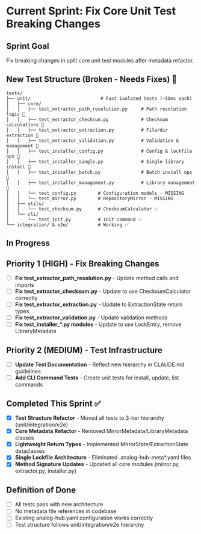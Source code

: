 # Current Sprint: Fix Core Unit Test Breaking Changes

## Sprint Goal
Fix breaking changes in split core unit test modules after metadata refactor.

## New Test Structure (Broken - Needs Fixes) 🔧
```
tests/
├── unit/                          # Fast isolated tests (~50ms each)
│   ├── core/
│   │   ├── test_extractor_path_resolution.py     # Path resolution logic 🔧
│   │   ├── test_extractor_checksum.py            # Checksum calculations 🔧  
│   │   ├── test_extractor_extraction.py          # File/dir extraction 🔧
│   │   ├── test_extractor_validation.py          # Validation & management 🔧
│   │   ├── test_installer_config.py              # Config & lockfile ops 🔧
│   │   ├── test_installer_single.py              # Single library install 🔧
│   │   ├── test_installer_batch.py               # Batch install ops 🔧
│   │   ├── test_installer_management.py          # Library management 🔧
│   │   └── test_config.py        # Configuration models - MISSING
│   │   └── test_mirror.py        # RepositoryMirror - MISSING
│   ├── utils/
│   │   └── test_checksum.py      # ChecksumCalculator ✅
│   └── cli/
│       └── test_init.py          # Init command ✅
└── integration/ & e2e/           # Working ✅
```

## In Progress

## Priority 1 (HIGH) - Fix Breaking Changes  
- [ ] **Fix test_extractor_path_resolution.py** - Update method calls and imports
- [ ] **Fix test_extractor_checksum.py** - Update to use ChecksumCalculator correctly
- [ ] **Fix test_extractor_extraction.py** - Update to ExtractionState return types
- [ ] **Fix test_extractor_validation.py** - Update validation methods
- [ ] **Fix test_installer_*.py modules** - Update to use LockEntry, remove LibraryMetadata

## Priority 2 (MEDIUM) - Test Infrastructure  
- [ ] **Update Test Documentation** - Reflect new hierarchy in CLAUDE.md guidelines
- [ ] **Add CLI Command Tests** - Create unit tests for install, update, list commands

## Completed This Sprint ✅
- [x] **Test Structure Refactor** - Moved all tests to 3-tier hierarchy (unit/integration/e2e)
- [x] **Core Metadata Refactor** - Removed MirrorMetadata/LibraryMetadata classes
- [x] **Lightweight Return Types** - Implemented MirrorState/ExtractionState dataclasses  
- [x] **Single Lockfile Architecture** - Eliminated .analog-hub-meta*.yaml files
- [x] **Method Signature Updates** - Updated all core modules (mirror.py, extractor.py, installer.py)

## Definition of Done
- [ ] All tests pass with new architecture
- [ ] No metadata file references in codebase
- [ ] Existing analog-hub.yaml configuration works correctly
- [ ] Test structure follows unit/integration/e2e hierarchy